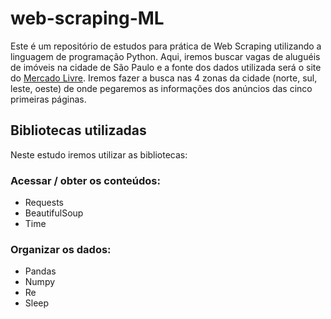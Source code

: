 # web-scraping-ML
 Este é um repositório de estudos para prática de Web Scraping utilizando a linguagem de programação Python.
 Aqui, iremos buscar vagas de aluguéis de imóveis na cidade de São Paulo e a fonte dos dados utilizada será o site do [Mercado Livre](https://imoveis.mercadolivre.com.br/casas/aluguel/sao-paulo/sao-paulo-zona-norte/).
 Iremos fazer a busca nas 4 zonas da cidade (norte, sul, leste, oeste) de onde pegaremos as informações dos anúncios das cinco primeiras páginas.
 
 ## Bibliotecas utilizadas
 Neste estudo iremos utilizar as bibliotecas:
 
 ### Acessar / obter os conteúdos:
  - Requests
  - BeautifulSoup
  - Time
### Organizar os dados:
  - Pandas
  - Numpy
  - Re
  - Sleep
